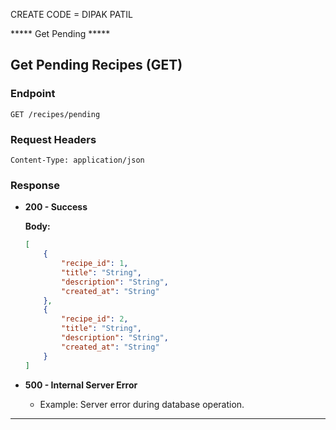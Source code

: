 CREATE CODE = DIPAK PATIL 
  

   ***** Get Pending *****


## Get Pending Recipes (GET)

### Endpoint
```
GET /recipes/pending
```

### Request Headers
```
Content-Type: application/json
```

### Response

- **200 - Success**

  **Body:**
  ```json
  [
      {
          "recipe_id": 1,
          "title": "String",
          "description": "String",
          "created_at": "String"
      },
      {
          "recipe_id": 2,
          "title": "String",
          "description": "String",
          "created_at": "String"
      }
  ]
  ```

- **500 - Internal Server Error**
  - Example: Server error during database operation.

---